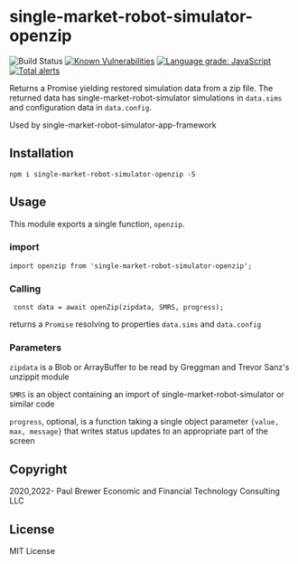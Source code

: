 # single-market-robot-simulator-openzip

![Build Status](https://github.com/DrPaulBrewer/single-market-robot-simulator-openzip/actions/workflows/node.js.yml/badge.svg)
[![Known Vulnerabilities](https://snyk.io/test/github/DrPaulBrewer/single-market-robot-simulator-openzip/badge.svg)](https://snyk.io/test/github/DrPaulBrewer/single-market-robot-simulator-openzip)
[![Language grade: JavaScript](https://img.shields.io/lgtm/grade/javascript/g/DrPaulBrewer/single-market-robot-simulator-openzip.svg?logo=lgtm&logoWidth=18)](https://lgtm.com/projects/g/DrPaulBrewer/single-market-robot-simulator-openzip/context:javascript)
[![Total alerts](https://img.shields.io/lgtm/alerts/g/DrPaulBrewer/single-market-robot-simulator-openzip.svg?logo=lgtm&logoWidth=18)](https://lgtm.com/projects/g/DrPaulBrewer/single-market-robot-simulator-openzip/alerts/)


Returns a Promise yielding restored simulation data from a zip file.  The returned data has single-market-robot-simulator simulations in `data.sims` and configuration data
in `data.config`.

Used by single-market-robot-simulator-app-framework

## Installation

    npm i single-market-robot-simulator-openzip -S


## Usage

This module exports a single function, `openzip`.

### import

    import openzip from 'single-market-robot-simulator-openzip';

### Calling

     const data = await openZip(zipdata, SMRS, progress);

returns a `Promise` resolving to properties `data.sims` and `data.config`

### Parameters

`zipdata` is a Blob or ArrayBuffer to be read by Greggman and Trevor Sanz's unzippit module

`SMRS` is an object containing an import of single-market-robot-simulator or similar code

`progress`, optional, is a function taking a single object parameter `{value, max, message}` that writes status updates to an appropriate part of the screen

## Copyright

2020,2022- Paul Brewer Economic and Financial Technology Consulting LLC

## License

MIT License
